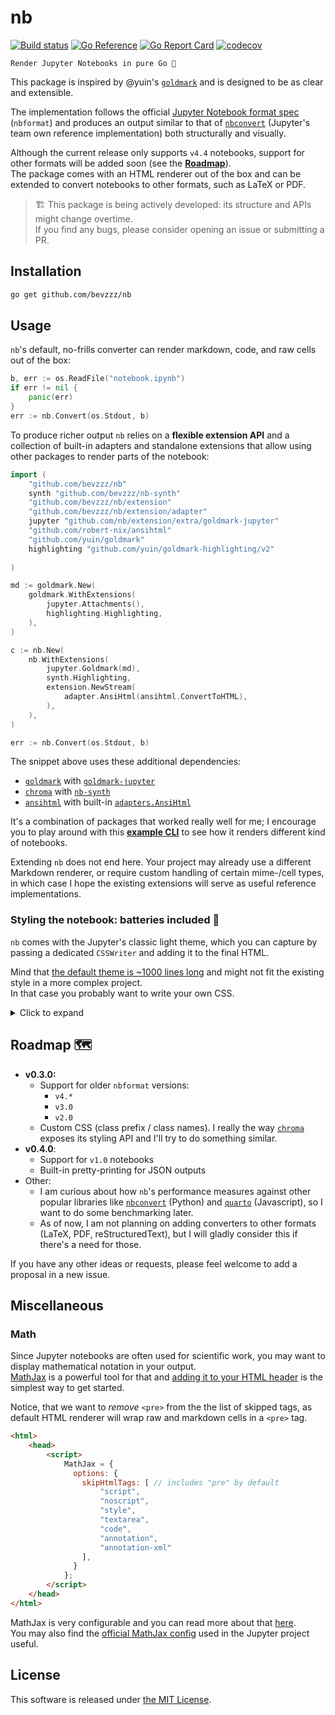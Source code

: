 # nb

[![Build status](https://github.com/bevzzz/nb/actions/workflows/build.yml/badge.svg?branch=ci)](https://github.com/bevzzz/nb/actions/workflows/build.yml?query=branch%3Amain)
[![Go Reference](https://pkg.go.dev/badge/github.com/bevzzz/nb.svg)](https://pkg.go.dev/github.com/bevzzz/nb)
[![Go Report Card](https://goreportcard.com/badge/github.com/bevzzz/nb)](https://goreportcard.com/report/github.com/bevzzz/nb)
[![codecov](https://codecov.io/gh/bevzzz/nb/branch/main/graph/badge.svg?token=BS7XDXHA21)](https://codecov.io/gh/bevzzz/nb/tree/main)

	Render Jupyter Notebooks in pure Go 📔

This package is inspired by @yuin's [`goldmark`](https://github.com/yuin/goldmark) and is designed to be as clear and extensible.

The implementation follows the official [Jupyter Notebook format spec](https://nbformat.readthedocs.io/en/latest/format_description.html#the-notebook-file-format) (`nbformat`) and produces an output similar to that of [`nbconvert`](https://github.com/jupyter/nbconvert) (Jupyter's team own reference implementation) both structurally and visually.

Although the current release only supports `v4.4` notebooks, support for other formats will be added soon (see the [**Roadmap**](#roadmap-)).  
The package comes with an HTML renderer out of the box and can be extended to convert notebooks to other formats, such as LaTeX or PDF.

> 🏗 This package is being actively developed: its structure and APIs might change overtime.  
> If you find any bugs, please consider opening an issue or submitting a PR.

## Installation

```sh
go get github.com/bevzzz/nb
```

## Usage

`nb`'s default, no-frills converter can render markdown, code, and raw cells out of the box:

```go
b, err := os.ReadFile("notebook.ipynb")
if err != nil {
	panic(err)
}
err := nb.Convert(os.Stdout, b)
```

To produce richer output `nb` relies on a **flexible extension API** and a collection of built-in adapters and standalone extensions that allow using other packages to render parts of the notebook:

```go
import (
	"github.com/bevzzz/nb"
	synth "github.com/bevzzz/nb-synth"
	"github.com/bevzzz/nb/extension"
	"github.com/bevzzz/nb/extension/adapter"
	jupyter "github.com/nb/extension/extra/goldmark-jupyter"
	"github.com/robert-nix/ansihtml"
	"github.com/yuin/goldmark"
	highlighting "github.com/yuin/goldmark-highlighting/v2"
	
)

md := goldmark.New(
	goldmark.WithExtensions(
		jupyter.Attachments(),
		highlighting.Highlighting,
	),
)

c := nb.New(
	nb.WithExtensions(
		jupyter.Goldmark(md),
		synth.Highlighting,
		extension.NewStream(
			adapter.AnsiHtml(ansihtml.ConvertToHTML),
		),
	),
)

err := nb.Convert(os.Stdout, b)
```

The snippet above uses these additional dependencies:

- [`goldmark`](https://github.com/yuin/goldmark) with [`goldmark-jupyter`](./extension/extra/goldmark-jupyter)
- [`chroma`](https://github.com/alecthomas/chroma) with [`nb-synth`](https://github.com/bevzzz/nb-synth)
- [`ansihtml`](https://github.com/robert-nix/ansihtml) with built-in [`adapters.AnsiHtml`](./extension/adapter/ansi.go)

It's a combination of packages that worked really well for me; I encourage you to play around with this [**example CLI**](./example/nbee) to see how it renders different kind of notebooks.

Extending `nb` does not end here. Your project may already use a different Markdown renderer, or require custom handling of certain mime-/cell types, in which case I hope the existing extensions will serve as useful reference implementations.

### Styling the notebook: batteries included 🔋

`nb` comes with the Jupyter's classic light theme, which you can capture by passing a dedicated `CSSWriter` and adding it to the final HTML.

Mind that [the default theme is ~1000 lines long](./render/html/styles/jupyter.css) and might not fit the existing style in a more complex project.  
In that case you probably want to write your own CSS.

<details><summary>Click to expand</summary>

```go
// Write both CSS and notebook's HTML to intermediate destinations
var body, css bytes.Buffer

// Configure your converter
c := nb.New(
  	nb.WithRenderOptions(
		render.WithCellRenderers(
			html.NewRenderer(
				html.WithCSSWriter(&css),
			),
		),
	),
)

err := c.Convert(&body, b)
if err != nil {
	panic(err)
}

// Create the final output
f, _ := os.OpenFile("notebook.html", os.O_RDWR, 0644)
defer f.Close()

f.WriteString("<html><head><style>")
io.Copy(f, &css)
f.WriteString("</style></head>")

f.WriteString("<body>")
io.Copy(f, &body)
f.WriteString("</body></html>")
```

</details>

## Roadmap 🗺

- **v0.3.0:**
  - Support for older `nbformat` versions:
    - `v4.*`
    - `v3.0`
    - `v2.0`
  - Custom CSS (class prefix / class names).
  I really the way [`chroma`](https://github.com/alecthomas/chroma/blob/master/formatters/html/html.go) exposes its styling API and I'll try to do something similar.
- **v0.4.0**:
  - Support for `v1.0` notebooks
  - Built-in pretty-printing for JSON outputs
- Other:
  - I am curious about how `nb`'s performance measures against other popular libraries like [`nbconvert`](https://github.com/jupyter/nbconvert) (Python) and [`quarto`](https://github.com/quarto-dev/quarto-cli) (Javascript), so I want to do some benchmarking later.
  - As of now, I am not planning on adding converters to other formats (LaTeX, PDF, reStructuredText), but I will gladly consider this if there's a need for those.

If you have any other ideas or requests, please feel welcome to add a proposal in a new issue.

## Miscellaneous

### Math

Since Jupyter notebooks are often used for scientific work, you may want to display mathematical notation in your output.  
[MathJax](https://www.mathjax.org) is a powerful tool for that and [adding it to your  HTML header](https://www.mathjax.org/#gettingstarted) is the simplest way to get started.

Notice, that we want to _remove_ `<pre>` from the the list of skipped tags, as default HTML renderer will wrap raw and markdown cells in a `<pre>` tag.

```html
<html>
	<head>
		<script>
		    MathJax = {
		      options: {
		        skipHtmlTags: [ // includes "pre" by default
			        "script",
			        "noscript",
			        "style",
			        "textarea",
			        "code",
			        "annotation",
			        "annotation-xml"
			    ],
		      }
		    };
		</script>
	</head>
</html>
```

MathJax is very configurable and you can read more about that [here](https://docs.mathjax.org/en/latest/options/document.html#document-options).  
You may also find the [official MathJax config](https://nbformat.readthedocs.io/en/latest/markup.html#mathjax-configuration) used in the Jupyter project useful.

## License

This software is released under [the MIT License](https://opensource.org/license/mit/).

